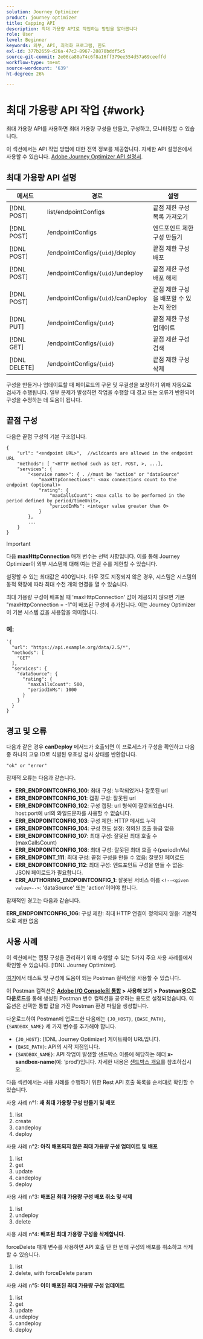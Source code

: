```yaml
---
solution: Journey Optimizer
product: journey optimizer
title: Capping API
description: 최대 가용량 API로 작업하는 방법을 알아봅니다
role: User
level: Beginner
keywords: 외부, API, 최적화 프로그램, 한도
exl-id: 377b2659-d26a-47c2-8967-28870bddf5c5
source-git-commit: 2e06ca80a74c6f8a16ff379ee554d57a69ceeffd
workflow-type: tm+mt
source-wordcount: '639'
ht-degree: 26%

---
```


# 최대 가용량 API 작업 {#work}

최대 가용량 API를 사용하면 최대 가용량 구성을 만들고, 구성하고, 모니터링할 수 있습니다.

이 섹션에서는 API 작업 방법에 대한 전역 정보를 제공합니다. 자세한 API 설명은에서 사용할 수 있습니다. [Adobe Journey Optimizer API 설명서](https://developer.adobe.com/journey-optimizer-apis/).

## 최대 가용량 API 설명

| 메서드 | 경로 | 설명 |
|---|---|---|
| [!DNL POST] | list/endpointConfigs | 끝점 제한 구성 목록 가져오기 |
| [!DNL POST] | /endpointConfigs | 엔드포인트 제한 구성 만들기 |
| [!DNL POST] | /endpointConfigs/`{uid}`/deploy | 끝점 제한 구성 배포 |
| [!DNL POST] | /endpointConfigs/`{uid}`/undeploy | 끝점 제한 구성 배포 해제 |
| [!DNL POST] | /endpointConfigs/`{uid}`/canDeploy | 끝점 제한 구성을 배포할 수 있는지 확인 |
| [!DNL PUT] | /endpointConfigs/`{uid}` | 끝점 제한 구성 업데이트 |
| [!DNL GET] | /endpointConfigs/`{uid}` | 끝점 제한 구성 검색 |
| [!DNL DELETE] | /endpointConfigs/`{uid}` | 끝점 제한 구성 삭제 |

구성을 만들거나 업데이트할 때 페이로드의 구문 및 무결성을 보장하기 위해 자동으로 검사가 수행됩니다.
일부 문제가 발생하면 작업을 수행할 때 경고 또는 오류가 반환되어 구성을 수정하는 데 도움이 됩니다.

## 끝점 구성

다음은 끝점 구성의 기본 구조입니다.

```
{
    "url": "<endpoint URL>",  //wildcards are allowed in the endpoint URL
    "methods": [ "<HTTP method such as GET, POST, >, ...],
    "services": {
        "<service name>": { . //must be "action" or "dataSource" 
            "maxHttpConnections": <max connections count to the endpoint (optional)>
            "rating": {          
                "maxCallsCount": <max calls to be performed in the period defined by period/timeUnit>,
                "periodInMs": <integer value greater than 0>
            }
        },
        ...
    }
}
```

>[!IMPORTANT]
>
>다음 **maxHttpConnection** 매개 변수는 선택 사항입니다. 이를 통해 Journey Optimizer이 외부 시스템에 대해 여는 연결 수를 제한할 수 있습니다.
>
>설정할 수 있는 최대값은 400입니다. 아무 것도 지정되지 않은 경우, 시스템은 시스템의 동적 확장에 따라 최대 수천 개의 연결을 열 수 있습니다.
>
>최대 가용량 구성이 배포될 때 &#39;maxHttpConnection&#39; 값이 제공되지 않으면 기본 &quot;maxHttpConnection = -1&quot;이 배포된 구성에 추가됩니다. 이는 Journey Optimizer이 기본 시스템 값을 사용함을 의미합니다.

### 예:

```
`{
  "url": "https://api.example.org/data/2.5/*",
  "methods": [
    "GET"
  ],
  "services": {
    "dataSource": {
      "rating": {
        "maxCallsCount": 500,
        "periodInMs": 1000
      }
    }
  }
}
```

## 경고 및 오류

다음과 같은 경우 **canDeploy** 메서드가 호출되면 이 프로세스가 구성을 확인하고 다음 중 하나의 고유 ID로 식별된 유효성 검사 상태를 반환합니다.

```
"ok" or "error"
```

잠재적 오류는 다음과 같습니다.

* **ERR_ENDPOINTCONFIG_100**: 최대 구성: 누락되었거나 잘못된 url
* **ERR_ENDPOINTCONFIG_101**: 캡핑 구성: 잘못된 url
* **ERR_ENDPOINTCONFIG_102**: 구성 캡핑: url 형식이 잘못되었습니다. host:port에 url의 와일드문자를 사용할 수 없습니다.
* **ERR_ENDPOINTCONFIG_103**: 구성 제한: HTTP 메서드 누락
* **ERR_ENDPOINTCONFIG_104**: 구성 한도 설정: 정의된 호출 등급 없음
* **ERR_ENDPOINTCONFIG_107**: 최대 구성: 잘못된 최대 호출 수(maxCallsCount)
* **ERR_ENDPOINTCONFIG_108**: 최대 구성: 잘못된 최대 호출 수(periodInMs)
* **ERR_ENDPOINT_111**: 최대 구성: 끝점 구성을 만들 수 없음: 잘못된 페이로드
* **ERR_ENDPOINTCONFIG_112**: 최대 구성: 엔드포인트 구성을 만들 수 없음: JSON 페이로드가 필요합니다.
* **ERR_AUTHORING_ENDPOINTCONFIG_1**: 잘못된 서비스 이름 `<!--<given value>-->`: &#39;dataSource&#39; 또는 &#39;action&#39;이어야 합니다.

잠재적인 경고는 다음과 같습니다.

**ERR_ENDPOINTCONFIG_106**: 구성 제한: 최대 HTTP 연결이 정의되지 않음: 기본적으로 제한 없음

## 사용 사례

이 섹션에서는 캡핑 구성을 관리하기 위해 수행할 수 있는 5가지 주요 사용 사례를에서 확인할 수 있습니다. [!DNL Journey Optimizer].

[여기](https://raw.githubusercontent.com/AdobeDocs/JourneyAPI/master/postman-collections/Journey-Orchestration_Capping-API_postman-collection.json)에서 테스트 및 구성에 도움이 되는 Postman 컬렉션을 사용할 수 있습니다.

이 Postman 컬렉션은 __[Adobe I/O Console의 통합](https://console.adobe.io/integrations) > 사용해 보기 > Postman용으로 다운로드__&#x200B;를 통해 생성된 Postman 변수 컬렉션을 공유하는 용도로 설정되었습니다. 이 옵션은 선택한 통합 값을 가진 Postman 환경 파일을 생성합니다.

다운로드하여 Postman에 업로드한 다음에는 `{JO_HOST}`, `{BASE_PATH}`, `{SANDBOX_NAME}` 세 가지 변수를 추가해야 합니다.
* `{JO_HOST}`: [!DNL Journey Optimizer] 게이트웨이 URL입니다.
* `{BASE_PATH}`: API의 시작 지점입니다. 
* `{SANDBOX_NAME}`: API 작업이 발생할 샌드박스 이름에 해당하는 헤더 **x-sandbox-name**(예: ‘prod’)입니다.  자세한 내용은 [샌드박스 개요](https://experienceleague.adobe.com/docs/experience-platform/sandbox/home.html?lang=ko)를 참조하십시오.

다음 섹션에서는 사용 사례를 수행하기 위한 Rest API 호출 목록을 순서대로 확인할 수 있습니다.

사용 사례 n°1: **새 최대 가용량 구성 만들기 및 배포**

1. list
1. create
1. candeploy
1. deploy

사용 사례 n°2: **아직 배포되지 않은 최대 가용량 구성 업데이트 및 배포**

1. list
1. get
1. update
1. candeploy
1. deploy

사용 사례 n°3: **배포된 최대 가용량 구성 배포 취소 및 삭제**

1. list
1. undeploy
1. delete

사용 사례 n°4: **배포된 최대 가용량 구성을 삭제합니다.**

forceDelete 매개 변수를 사용하면 API 호출 단 한 번에 구성의 배포를 취소하고 삭제할 수 있습니다.
1. list
1. delete, with forceDelete param

사용 사례 n°5: **이미 배포된 최대 가용량 구성 업데이트**

1. list
1. get
1. update
1. undeploy
1. candeploy
1. deploy
